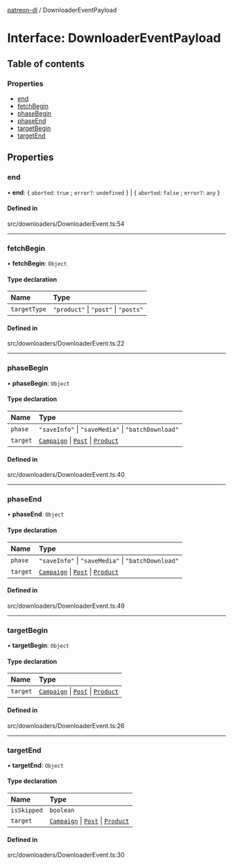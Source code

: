 [patreon-dl](../README.md) / DownloaderEventPayload

# Interface: DownloaderEventPayload

## Table of contents

### Properties

- [end](DownloaderEventPayload.md#end)
- [fetchBegin](DownloaderEventPayload.md#fetchbegin)
- [phaseBegin](DownloaderEventPayload.md#phasebegin)
- [phaseEnd](DownloaderEventPayload.md#phaseend)
- [targetBegin](DownloaderEventPayload.md#targetbegin)
- [targetEnd](DownloaderEventPayload.md#targetend)

## Properties

### end

• **end**: \{ `aborted`: ``true`` ; `error?`: `undefined`  } \| \{ `aborted`: ``false`` ; `error?`: `any`  }

#### Defined in

src/downloaders/DownloaderEvent.ts:54

___

### fetchBegin

• **fetchBegin**: `Object`

#### Type declaration

| Name | Type |
| :------ | :------ |
| `targetType` | ``"product"`` \| ``"post"`` \| ``"posts"`` |

#### Defined in

src/downloaders/DownloaderEvent.ts:22

___

### phaseBegin

• **phaseBegin**: `Object`

#### Type declaration

| Name | Type |
| :------ | :------ |
| `phase` | ``"saveInfo"`` \| ``"saveMedia"`` \| ``"batchDownload"`` |
| `target` | [`Campaign`](Campaign.md) \| [`Post`](Post.md) \| [`Product`](Product.md) |

#### Defined in

src/downloaders/DownloaderEvent.ts:40

___

### phaseEnd

• **phaseEnd**: `Object`

#### Type declaration

| Name | Type |
| :------ | :------ |
| `phase` | ``"saveInfo"`` \| ``"saveMedia"`` \| ``"batchDownload"`` |
| `target` | [`Campaign`](Campaign.md) \| [`Post`](Post.md) \| [`Product`](Product.md) |

#### Defined in

src/downloaders/DownloaderEvent.ts:49

___

### targetBegin

• **targetBegin**: `Object`

#### Type declaration

| Name | Type |
| :------ | :------ |
| `target` | [`Campaign`](Campaign.md) \| [`Post`](Post.md) \| [`Product`](Product.md) |

#### Defined in

src/downloaders/DownloaderEvent.ts:26

___

### targetEnd

• **targetEnd**: `Object`

#### Type declaration

| Name | Type |
| :------ | :------ |
| `isSkipped` | `boolean` |
| `target` | [`Campaign`](Campaign.md) \| [`Post`](Post.md) \| [`Product`](Product.md) |

#### Defined in

src/downloaders/DownloaderEvent.ts:30
